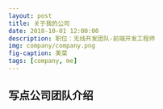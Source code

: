 ```yaml
---
layout: post
title: 关于我的公司
date: 2018-10-01 12:00:00
description: 职位：无线开发团队-前端开发工程师
img: company/company.png
fig-caption: 美菜
tags: [company, me]
---
```


## 写点公司团队介绍